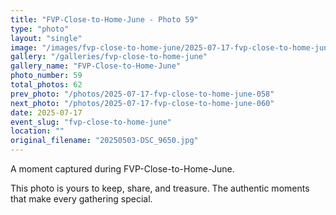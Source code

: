 ```yaml
---
title: "FVP-Close-to-Home-June - Photo 59"
type: "photo"
layout: "single"
image: "/images/fvp-close-to-home-june/2025-07-17-fvp-close-to-home-june-059.jpg"
gallery: "/galleries/fvp-close-to-home-june"
gallery_name: "FVP-Close-to-Home-June"
photo_number: 59
total_photos: 62
prev_photo: "/photos/2025-07-17-fvp-close-to-home-june-058"
next_photo: "/photos/2025-07-17-fvp-close-to-home-june-060"
date: 2025-07-17
event_slug: "fvp-close-to-home-june"
location: ""
original_filename: "20250503-DSC_9650.jpg"
---
```


A moment captured during FVP-Close-to-Home-June.

This photo is yours to keep, share, and treasure. The authentic moments that make every gathering special.